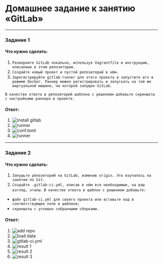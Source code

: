 # Домашнее задание к занятию «GitLab»
---
### Задание 1
#### Что нужно сделать:
1. `Разверните GitLab локально, используя Vagrantfile и инструкцию, описанные в этом репозитории.`
2. `Создайте новый проект и пустой репозиторий в нём. `
3. `Зарегистрируйте gitlab-runner для этого проекта и запустите его в режиме Docker. Раннер можно регистрировать и запускать на той же виртуальной машине, на которой запущен GitLab.`  

`В качестве ответа в репозиторий шаблона с решением добавьте скриншоты с настройками раннера в проекте. `

#### Ответ:
1. ![install gitlab](https://github.com/Borobov/git-hw4/blob/dc67b7c84e62659a342cbe0857749fd3fb7ada01/img/01.png)
2. ![runner](https://github.com/Borobov/git-hw4/blob/dc67b7c84e62659a342cbe0857749fd3fb7ada01/img/02.png)
3. ![conf.toml](https://github.com/Borobov/git-hw4/blob/dc67b7c84e62659a342cbe0857749fd3fb7ada01/img/10.png)
4. ![runner](https://github.com/Borobov/git-hw4/blob/dc67b7c84e62659a342cbe0857749fd3fb7ada01/img/04.png)
---
### Задание 2
#### Что нужно сделать:
1. `Запушьте репозиторий на GitLab, изменив origin. Это изучалось на занятии по Git.`
2. `Создайте .gitlab-ci.yml, описав в нём все необходимые, на ваш взгляд, этапы.`
`В качестве ответа в шаблон с решением добавьте:`  
* `файл gitlab-ci.yml для своего проекта или вставьте код в соответствующее поле в шаблоне;`  
* `скриншоты с успешно собранными сборками.`

#### Ответ:
1. ![add repo](https://github.com/Borobov/git-hw4/blob/dc67b7c84e62659a342cbe0857749fd3fb7ada01/img/05.png)
2. ![load data](https://github.com/Borobov/git-hw4/blob/dc67b7c84e62659a342cbe0857749fd3fb7ada01/img/06.png)
3. ![gitlab-ci.yml](https://github.com/Borobov/git-hw4/blob/b32d2f974c4f4320ee8401b375b5571fe103ccc2/img/13.png)
4. ![result 1](https://github.com/Borobov/git-hw4/blob/b32d2f974c4f4320ee8401b375b5571fe103ccc2/img/09.png)
5. ![result 2](https://github.com/Borobov/git-hw4/blob/b32d2f974c4f4320ee8401b375b5571fe103ccc2/img/11.png)
6. ![result 3](https://github.com/Borobov/git-hw4/blob/b32d2f974c4f4320ee8401b375b5571fe103ccc2/img/12.png)
